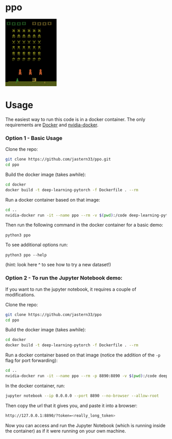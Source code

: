 # ppo

![alt text](results/space_invaders_1.gif)

# Usage
The easiest way to run this code is in a docker container. The only requirements are [Docker](https://docs.docker.com/install/) and [nvidia-docker](https://github.com/NVIDIA/nvidia-docker).

### Option 1 - Basic Usage
Clone the repo:
```bash
git clone https://github.com/jastern33/ppo.git
cd ppo
```
Build the docker image (takes awhile): 
```bash
cd docker
docker build -t deep-learning-pytorch -f Dockerfile . --rm
```
Run a docker container based on that image: 
```bash
cd ..
nvidia-docker run -it --name ppo --rm -v $(pwd):/code deep-learning-pytorch
```
Then run the following command in the docker container for a basic demo:

`python3 ppo`

To see additional options run: 

`python3 ppo --help`

(hint: look here ^ to see how to try a new dataset!)

### Option 2 - To run the Jupyter Notebook demo:
If you want to run the jupyter notebook, it requires a couple of modifications.

Clone the repo:
```bash
git clone https://github.com/jastern33/ppo
cd ppo
```
Build the docker image (takes awhile): 
```bash
cd docker
docker build -t deep-learning-pytorch -f Dockerfile . --rm
```
Run a docker container based on that image (notice the addition of the `-p` flag for port forwarding):
```bash
cd ..
nvidia-docker run -it --name ppo --rm -p 8890:8890 -v $(pwd):/code deep-learning-pytorch
```
In the docker container, run:
```bash
jupyter notebook --ip 0.0.0.0 --port 8890 --no-browser --allow-root
```
Then copy the url that it gives you, and paste it into a browser:
```bash
http://127.0.0.1:8890/?token=<really_long_token>
```
Now you can access and run the Jupyter Notebook (which is running inside the container) as if it were running on your own machine.